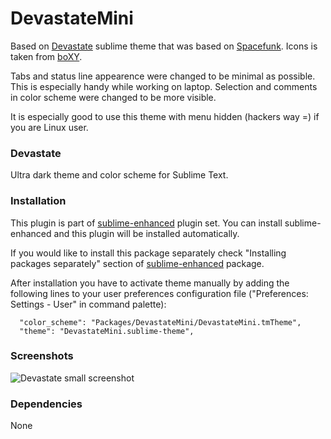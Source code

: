 # DevastateMini

Based on [Devastate](https://github.com/vlakarados/devastate) sublime theme that
was based on [Spacefunk](https://github.com/Twiebie/ST-Spacefunk). Icons is 
taken from [boXY](https://github.com/oivva/boxy).

Tabs and status line appearence were changed to be minimal as possible. This is
especially handy while working on laptop. Selection and comments in color scheme
were changed to be more visible.

It is especially good to use this theme with menu hidden (hackers way =) if you
are Linux user.


### Devastate

Ultra dark theme and color scheme for Sublime Text.


### Installation

This plugin is part of [sublime-enhanced](http://github.com/shagabutdinov/sublime-enhanced)
plugin set. You can install sublime-enhanced and this plugin will be installed
automatically.

If you would like to install this package separately check "Installing packages
separately" section of [sublime-enhanced](http://github.com/shagabutdinov/sublime-enhanced)
package.

After installation you have to activate theme manually by adding the following
lines to your user preferences configuration file ("Preferences: Settings -
User" in command palette):

	  "color_scheme": "Packages/DevastateMini/DevastateMini.tmTheme",
	  "theme": "DevastateMini.sublime-theme",


### Screenshots

![Devastate small screenshot](https://raw.github.com/shagabutdinov/sublime-devastate-mini/master/screenshot.png "DevastateMini screenshot")


### Dependencies

None